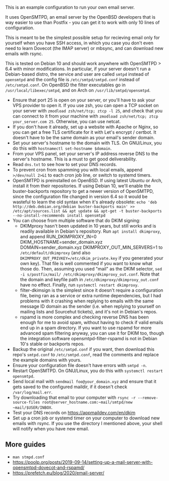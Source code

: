 This is an example configuration to run your own email server.

It uses OpenSMTPD, an email server by the OpenBSD developers that is way easier to use than Postfix - you can get it to work with only 10 lines of configuration.

This is meant to be the simplest possible setup for recieving email only for yourself when you have SSH access, in which you case you don't even need to learn Dovecot (the IMAP server) or mbsync, and can download new emails with rsync.

This is tested on Debian 10 and should work anywhere with OpenSMTPD > 6.4 with minor modifications. In particular, if your server doesn't run a Debian-based distro, the service and user are called `smtpd` instead of `opensmtpd` and the config file is `/etc/smtpd/smtpd.conf` instead of `/etc/smtpd.conf`. On OpenBSD the filter executables go in `/usr/local/libexec/smtpd`, and on Arch on `/usr/lib/smtpd/opensmtpd`.

- Ensure that port 25 is open on your server, or you'll have to ask your VPS provider to open it. If you use zsh, you can open a TCP socket on your server with `zmodload zsh/net/tcp; ztcp -l 25`, and check that you can connect to it from your machine with `zmodload zsh/net/tcp; ztcp your_server.com 25`. Otherwise, you can use netcat.
- If you don't have it already, set up a website with Apache or Nginx, so you can get a free TLS certificate for it with Let's encrypt / certbot. It doesn't have to be the same domain as your email's sender domain.
- Set your server's hostname to the domain with TLS. On GNU/Linux, you do this with `hostnamectl set-hostname $domain`.
- From your VPS panel, set your server's IP address reverse DNS to the server's hostname. This is a must to get good deliverability.
- Read `dns.txt` to see how to set your DNS records.
- To prevent cron from spamming you with local emails, append `>/dev/null 2>&1` to each cron job line, or switch to systemd timers.
- OpenSMTPD is preinstalled on OpenBSD. If using latest Ubuntu or Arch, install it from their repositories. If using Debian 10, we'll enable the buster-backports repository to get a newer version of OpenSMTPD, since the configuration file changed in version 6.4 so it would be wasteful to learn the old syntax when it's already obsolete: `echo 'deb http://deb.debian.org/debian buster-backports main' >> /etc/apt/sources.list && apt update && apt-get -t buster-backports --no-install-recommends install opensmtpd`
- You can choose from multiple software that do DKIM signing:<br>
    - DKIMproxy hasn't been updated in 10 years, but still works and is readily available in Debian's repository. Run `apt install dkimproxy`, and append
    RUN_DKIMPROXY_IN=0
    DKIM_HOSTNAME=sender_domain.xyz
    DOMAIN=sender_domain.xyz
    DKIMPROXY_OUT_MIN_SERVERS=1
to `/etc/default/dkimproxy` (and also `DKIMPROXY_OUT_PRIVKEY=/etc/dkim_private.key` if you generated your own key). That file is well commented if you want to know what those do. Then, assuming you used "mail" as the DKIM selector, `sed -i s/postfix/mail/ /etc/dkimproxy/dkimproxy_out.conf`. Note that the domain and keyfile path in `/etc/dkimproxy/dkimproxy_out.conf` have no effect. Finally, run `systemctl restart dkimproxy`.<br>
    - filter-dkimsign is the simplest since it doesn't require a configuration file, being ran as a service or extra runtime dependencies, but I had problems with it crashing when replying to emails with the same message ID domain as the sender (i.e. when replying to yourself on mailing lists and Sourcehut tickets), and it's not in Debian's repos.<br>
    - rspamd is more complex and checking reverse DNS has been enough for me to avoid spam, without having to check if valid emails end up in a spam directory. If you want to use rspamd for more advanced spam filtering anyway, you can use it for DKIM too, though the integration software opensmtpd-filter-rspamd is not in Debian 10's stable or backports repos.<br>
- Backup the original `/etc/smtpd.conf` if you want, then download this repo's `smtpd.conf` to `/etc/smtpd.conf`, read the comments and replace the example domains with yours.
- Ensure your configuration file doesn't have errors with `smtpd -n`.
- Restart OpenSMTPD. On GNU/Linux, you do this with `systemctl restart opensmtpd`.
- Send local mail with `sendmail foo@your_domain.xyz` and ensure that it gets saved to the configured maildir, if it doesn't check `/var/log/mail.err`.
- Try downloading that email to your computer with `rsync -r --remove-source-files root@server_hostname.com:~mail/smtpd/new ~mail/$USER/INBOX`.
- Test your DNS records on https://appmaildev.com/en/dkim
- Set up a cron job or systemd timer on your computer to download new emails with rsync. If you use the directory I mentioned above, your shell will notify when you have new email.

## More guides

- `man stmpd.conf`
- https://poolp.org/posts/2019-09-14/setting-up-a-mail-server-with-opensmtpd-dovecot-and-rspamd/
- https://prefetch.eu/blog/2020/email-server/
